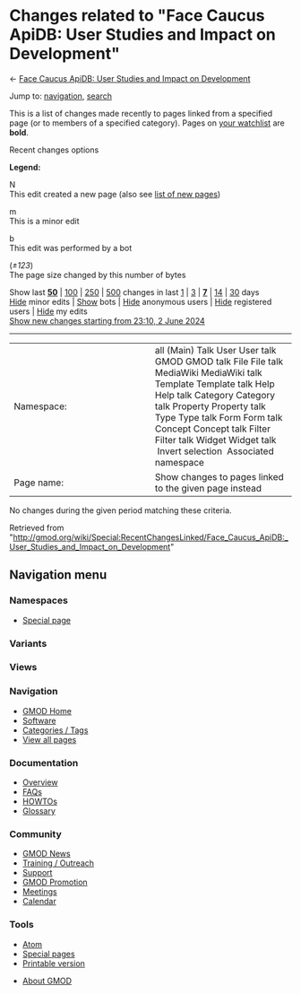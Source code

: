 <div id="mw-page-base" class="noprint">

</div>

<div id="mw-head-base" class="noprint">

</div>

<div id="content" class="mw-body" role="main">

<span id="top"></span>

<div id="mw-js-message" style="display:none;">

</div>



# <span dir="auto">Changes related to "Face Caucus ApiDB: User Studies and Impact on Development"</span>

<div id="bodyContent">

<div id="contentSub">

← [Face Caucus ApiDB: User Studies and Impact on
Development](/wiki/Face_Caucus_ApiDB:_User_Studies_and_Impact_on_Development "Face Caucus ApiDB: User Studies and Impact on Development")

</div>

<div id="jump-to-nav" class="mw-jump">

Jump to: [navigation](#mw-navigation), [search](#p-search)

</div>

<div id="mw-content-text">

<div class="mw-specialpage-summary">

This is a list of changes made recently to pages linked from a specified
page (or to members of a specified category). Pages on [your
watchlist](/wiki/Special:Watchlist "Special:Watchlist") are **bold**.

</div>

Recent changes options

<div class="mw-changeslist-legend">

**Legend:**

<div class="mw-collapsible-content">

N  
This edit created a new page (also see [list of new
pages](/wiki/Special:NewPages "Special:NewPages"))

m  
This is a minor edit

b  
This edit was performed by a bot

(*±123*)  
The page size changed by this number of bytes

</div>

</div>

Show last
[**50**](/mediawiki/index.php?title=Special:RecentChangesLinked&limit=50&target=Face_Caucus_ApiDB%3A_User_Studies_and_Impact_on_Development "Special:RecentChangesLinked")
\|
[100](/mediawiki/index.php?title=Special:RecentChangesLinked&limit=100&target=Face_Caucus_ApiDB%3A_User_Studies_and_Impact_on_Development "Special:RecentChangesLinked")
\|
[250](/mediawiki/index.php?title=Special:RecentChangesLinked&limit=250&target=Face_Caucus_ApiDB%3A_User_Studies_and_Impact_on_Development "Special:RecentChangesLinked")
\|
[500](/mediawiki/index.php?title=Special:RecentChangesLinked&limit=500&target=Face_Caucus_ApiDB%3A_User_Studies_and_Impact_on_Development "Special:RecentChangesLinked")
changes in last
[1](/mediawiki/index.php?title=Special:RecentChangesLinked&days=1&from=&target=Face_Caucus_ApiDB%3A_User_Studies_and_Impact_on_Development "Special:RecentChangesLinked")
\|
[3](/mediawiki/index.php?title=Special:RecentChangesLinked&days=3&from=&target=Face_Caucus_ApiDB%3A_User_Studies_and_Impact_on_Development "Special:RecentChangesLinked")
\|
[**7**](/mediawiki/index.php?title=Special:RecentChangesLinked&days=7&from=&target=Face_Caucus_ApiDB%3A_User_Studies_and_Impact_on_Development "Special:RecentChangesLinked")
\|
[14](/mediawiki/index.php?title=Special:RecentChangesLinked&days=14&from=&target=Face_Caucus_ApiDB%3A_User_Studies_and_Impact_on_Development "Special:RecentChangesLinked")
\|
[30](/mediawiki/index.php?title=Special:RecentChangesLinked&days=30&from=&target=Face_Caucus_ApiDB%3A_User_Studies_and_Impact_on_Development "Special:RecentChangesLinked")
days  
[Hide](/mediawiki/index.php?title=Special:RecentChangesLinked&hideminor=1&target=Face_Caucus_ApiDB%3A_User_Studies_and_Impact_on_Development "Special:RecentChangesLinked")
minor edits \|
[Show](/mediawiki/index.php?title=Special:RecentChangesLinked&hidebots=0&target=Face_Caucus_ApiDB%3A_User_Studies_and_Impact_on_Development "Special:RecentChangesLinked")
bots \|
[Hide](/mediawiki/index.php?title=Special:RecentChangesLinked&hideanons=1&target=Face_Caucus_ApiDB%3A_User_Studies_and_Impact_on_Development "Special:RecentChangesLinked")
anonymous users \|
[Hide](/mediawiki/index.php?title=Special:RecentChangesLinked&hideliu=1&target=Face_Caucus_ApiDB%3A_User_Studies_and_Impact_on_Development "Special:RecentChangesLinked")
registered users \|
[Hide](/mediawiki/index.php?title=Special:RecentChangesLinked&hidemyself=1&target=Face_Caucus_ApiDB%3A_User_Studies_and_Impact_on_Development "Special:RecentChangesLinked")
my edits  
[Show new changes starting from 23:10, 2 June
2024](/mediawiki/index.php?title=Special:RecentChangesLinked&from=20240602231023&target=Face_Caucus_ApiDB%3A_User_Studies_and_Impact_on_Development "Special:RecentChangesLinked")

------------------------------------------------------------------------

<table class="mw-recentchanges-table">
<colgroup>
<col style="width: 50%" />
<col style="width: 50%" />
</colgroup>
<tbody>
<tr class="odd">
<td class="mw-label mw-namespace-label">Namespace:</td>
<td class="mw-input">all (Main) Talk User User talk GMOD GMOD talk File
File talk MediaWiki MediaWiki talk Template Template talk Help Help talk
Category Category talk Property Property talk Type Type talk Form Form
talk Concept Concept talk Filter Filter talk Widget Widget talk
 Invert selection
 Associated namespace</td>
</tr>
<tr class="even">
<td class="mw-label mw-target-label">Page name:</td>
<td class="mw-input">Show changes to pages linked to the given page
instead</td>
</tr>
</tbody>
</table>

<div class="mw-changeslist-empty">

No changes during the given period matching these criteria.

</div>

</div>

<div class="printfooter">

Retrieved from
"<http://gmod.org/wiki/Special:RecentChangesLinked/Face_Caucus_ApiDB:_User_Studies_and_Impact_on_Development>"

</div>

<div id="catlinks" class="catlinks catlinks-allhidden">

</div>

<div class="visualClear">

</div>

</div>

</div>

<div id="mw-navigation">

## Navigation menu

<div id="mw-head">



<div id="left-navigation">

<div id="p-namespaces" class="vectorTabs" role="navigation"
aria-labelledby="p-namespaces-label">

### Namespaces

- <span id="ca-nstab-special">[Special
  page](/wiki/Special:RecentChangesLinked/Face_Caucus_ApiDB:_User_Studies_and_Impact_on_Development "This is a special page, you cannot edit the page itself")</span>

</div>

<div id="p-variants" class="vectorMenu emptyPortlet" role="navigation"
aria-labelledby="p-variants-label">

### 

### Variants[](#)

<div class="menu">

</div>

</div>

</div>

<div id="right-navigation">

<div id="p-views" class="vectorTabs emptyPortlet" role="navigation"
aria-labelledby="p-views-label">

### Views

</div>



</div>



</div>

</div>

</div>

<div id="mw-panel">

<div id="p-logo" role="banner">

<a href="/wiki/Main_Page"
style="background-image: url(http://gmod.org/images/GMOD-cogs.png);"
title="Visit the main page"></a>

</div>

<div id="p-Navigation" class="portal" role="navigation"
aria-labelledby="p-Navigation-label">

### Navigation

<div class="body">

- <span id="n-GMOD-Home">[GMOD Home](/wiki/Main_Page)</span>
- <span id="n-Software">[Software](/wiki/GMOD_Components)</span>
- <span id="n-Categories-.2F-Tags">[Categories /
  Tags](/wiki/Categories)</span>
- <span id="n-View-all-pages">[View all
  pages](/wiki/Special:AllPages)</span>

</div>

</div>

<div id="p-Documentation" class="portal" role="navigation"
aria-labelledby="p-Documentation-label">

### Documentation

<div class="body">

- <span id="n-Overview">[Overview](/wiki/Overview)</span>
- <span id="n-FAQs">[FAQs](/wiki/Category:FAQ)</span>
- <span id="n-HOWTOs">[HOWTOs](/wiki/Category:HOWTO)</span>
- <span id="n-Glossary">[Glossary](/wiki/Glossary)</span>

</div>

</div>

<div id="p-Community" class="portal" role="navigation"
aria-labelledby="p-Community-label">

### Community

<div class="body">

- <span id="n-GMOD-News">[GMOD News](/wiki/GMOD_News)</span>
- <span id="n-Training-.2F-Outreach">[Training /
  Outreach](/wiki/Training_and_Outreach)</span>
- <span id="n-Support">[Support](/wiki/Support)</span>
- <span id="n-GMOD-Promotion">[GMOD
  Promotion](/wiki/GMOD_Promotion)</span>
- <span id="n-Meetings">[Meetings](/wiki/Meetings)</span>
- <span id="n-Calendar">[Calendar](/wiki/Calendar)</span>

</div>

</div>

<div id="p-tb" class="portal" role="navigation"
aria-labelledby="p-tb-label">

### Tools

<div class="body">

- <span id="feedlinks"><a
  href="http://gmod.org/mediawiki/index.php?title=Special:RecentChangesLinked/Face_Caucus_ApiDB:_User_Studies_and_Impact_on_Development&amp;feed=atom"
  id="feed-atom" class="feedlink" rel="alternate"
  type="application/atom+xml" title="Atom feed for this page">Atom</a></span>
- <span id="t-specialpages"><a href="/wiki/Special:SpecialPages" accesskey="q"
  title="A list of all special pages [q]">Special pages</a></span>
- <span id="t-print"><a
  href="/mediawiki/index.php?title=Special:RecentChangesLinked/Face_Caucus_ApiDB:_User_Studies_and_Impact_on_Development&amp;printable=yes"
  rel="alternate" accesskey="p"
  title="Printable version of this page [p]">Printable version</a></span>

</div>

</div>

</div>

</div>

<div id="footer" role="contentinfo">

- <span id="footer-places-about">[About
  GMOD](/wiki/GMOD:About "GMOD:About")</span>

<!-- -->






</div>

